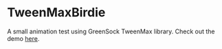 # TweenMaxBirdie
A small animation test using GreenSock TweenMax library.
Check out the demo [here](http://icytin.github.io/TweenMaxBirdie/).
